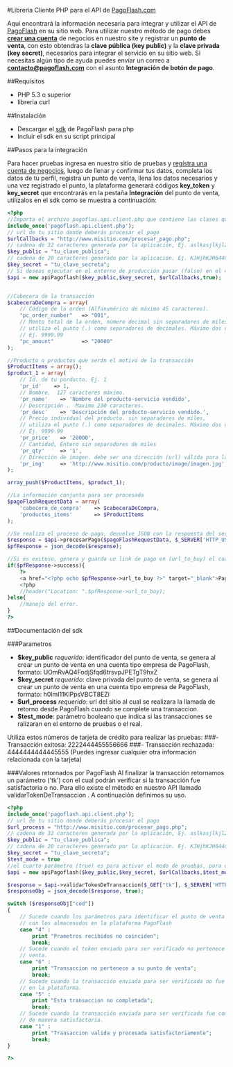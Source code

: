 #Libreria Cliente PHP para el API de [PagoFlash.com](http://pagoflash.com)

Aquí encontrará la información necesaria para integrar y utilizar el API de [PagoFlash](http://pagoflash.com) en su sitio web. Para utilizar nuestro método de pago debes **[crear una cuenta](https://app.pagoflash.com/profile/account_selection)** de negocios en nuestro site y registrar un **punto de venta**, con esto obtendras la **clave pública (key public)** y la **clave privada (key secret)**, necesarios para integrar el servicio en su sitio web. Si necesitas algún tipo de ayuda puedes envíar un correo a **contacto@pagoflash.com** con el asunto **Integración de botón de pago**.

##Requisitos
- PHP 5.3 o superior
- libreria curl

##Instalación

- Descargar el [sdk](https://raw.githubusercontent.com/PagoFlash/pagoflash-sdk/master/pagoflash.api.client.php) de PagoFlash para php
- Incluir el sdk en su script principal

##Pasos para la integración

Para hacer pruebas ingresa en nuestro sitio de pruebas y [regístra una cuenta de negocios](http://app-test2.pagoflash.com/profile/register/business), luego de llenar y confirmar tus datos, completa los datos de tu perfil, registra un punto de venta, llena los datos necesarios y una vez registrado el punto, la plataforma generará códigos **key_token** y **key_secret** que encontrarás en la pestaña **Integración** del punto de venta, utilízalos en el sdk como se muestra a continuación:

```php
<?php
//Importa el archivo pagoflas.api.client.php que contiene las clases que permiten la conexión con el API
include_once('pagoflash.api.client.php');
// url de tu sitio donde deberás procesar el pago
$urlCallbacks = "http://www.misitio.com/procesar_pago.php";
// cadena de 32 caracteres generada por la aplicación, Ej. aslkasjlkjl2LKLKjkjdkjkljlk&as87
$key_public = "tu_clave_publica";
// cadena de 20 caracteres generado por la aplicación. Ej. KJHjhKJH644GGr769jjh
$key_secret = "tu_clave_secreta";
// Si deseas ejecutar en el entorno de producción pasar (false) en el 4to parametro
$api = new apiPagoflash($key_public,$key_secret, $urlCallbacks,true);


//Cabecera de la transacción
$cabeceraDeCompra = array(
    // Código de la orden (Alfanumérico de máximo 45 caracteres).
    "pc_order_number"   => "001", 
    // Monto total de la orden, número decimal sin separadores de miles, 
    // utiliza el punto (.) como separadores de decimales. Máximo dos decimales
    // Ej. 9999.99
    "pc_amount"         => "20000" 
);

//Producto o productos que serán el motivo de la transacción
$ProductItems = array();
$product_1 = array(
    // Id. de tu porducto. Ej. 1
    'pr_id'    => 1,
    // Nombre.  127 caracteres máximo.
    'pr_name'    => 'Nombre del producto-servicio vendido', 
    // Descripción .  Maximo 230 caracteres.
    'pr_desc'    => 'Descripción del producto-servicio vendido.', 
    // Precio individual del producto. sin separadores de miles, 
    // utiliza el punto (.) como separadores de decimales. Máximo dos decimales
    // Ej. 9999.99
    'pr_price'   => '20000',
    // Cantidad, Entero sin separadores de miles  
    'pr_qty'     => '1', 
    // Dirección de imagen. debe ser una dirección (url) válida para la imagen.
    'pr_img'     => 'http://www.misitio.com/producto/image/imagen.jpg', 
);

array_push($ProductItems, $product_1);

//La información conjunta para ser procesada
$pagoFlashRequestData = array(
    'cabecera_de_compra'    => $cabeceraDeCompra, 
    'productos_items'       => $ProductItems
);

//Se realiza el proceso de pago, devuelve JSON con la respuesta del servidor
$response = $api->procesarPago($pagoFlashRequestData, $_SERVER['HTTP_USER_AGENT']);
$pfResponse = json_decode($response);

//Si es exitoso, genera y guarda un link de pago en (url_to_buy) el cual se usará para redirigir al formulario de pago
if($pfResponse->success){
    ?>
    <a href="<?php echo $pfResponse->url_to_buy ?>" target="_blank">Pagar</a>
    <?php
    //header("Location: ".$pfResponse->url_to_buy);
}else{
    //manejo del error.
}
?>
```
    
##Documentación del sdk

###Parametros

- **$key_public** *requerido*: identificador del punto de venta, se genera al crear un punto de venta en una cuenta tipo empresa de PagoFlash, formato: UOmRvAQ4FodjSfqd6trsvpJPETgT9hxZ 
- **$key_secret** *requerido*: clave privada del punto de venta, se genera al crear un punto de venta en una cuenta tipo empresa de PagoFlash, formato: h0lmI11KlPpsVBCT8EZi
- **$url_process** *requerido*: url del sitio al cual se realizara la llamada de retorno desde PagoFlash cuando se complete una transaccion.
- **$test_mode**: parámetro booleano que indica si las transacciones se ralizaran en el entorno de pruebas o el real.

Utiliza estos números de tarjeta de crédito para realizar las pruebas:
###- Transacción exitosa:   2222444455556666
###- Transacción rechazada: 4444444444445555
(Puedes ingresar cualquier otra información relacionada con la tarjeta)

###Valores retornados por PagoFlash
Al finalizar la transacción retornamos un parámetro ('tk') con el cual podrán verificar si la transacción fue satisfactoria o no. Para ello existe el método en nuestro API llamado validarTokenDeTransaccion . A continuación definimos su uso.
```php
<?php
include_once('pagoflash.api.client.php');
// url de tu sitio donde deberás procesar el pago
$url_process = "http://www.misitio.com/procesar_pago.php";
// cadena de 32 caracteres generada por la aplicación, Ej. aslkasjlkjl2LKLKjkjdkjkljlk&as87
$key_public = "tu_clave_publica";
// cadena de 20 caracteres generado por la aplicación. Ej. KJHjhKJH644GGr769jjh
$key_secret = "tu_clave_secreta";
$test_mode = true
//el cuarto parámetro (true) es para activar el modo de pruebas, para desactivar colocar en **false**
$api = new apiPagoflash($key_public,$key_secret, $urlCallbacks,$test_mode);

$response = $api->validarTokenDeTransaccion($_GET["tk"], $_SERVER['HTTP_USER_AGENT']);
$responseObj = json_decode($response, true);

switch ($responseObj["cod"])
{
    // Sucede cuando los parámetros para identificar el punto de venta no coinciden 
    // con los almacenados en la plataforma PagoFlash
    case "4" : 
        print "Prametros recibidos no coinciden"; 
        break;
    // Sucede cuando el token enviado para ser verificado no pertenece al punto de 
    // venta.
    case "6" : 
        print "Transaccion no pertenece a su punto de venta";
        break;
    // Sucede cuando la transacción enviada para ser verificada no fue completada 
    // en la plataforma.
    case "5" : 
        print "Esta transaccion no completada";
        break;
    // Sucede cuando la transacción enviada para ser verificada fue completada 
    // de manera satisfactoria.
    case "1" : 
        print "Transaccion valida y procesada satisfactoriamente";
        break;
}

?>
```
